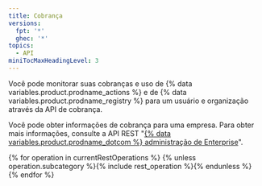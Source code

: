 ```yaml
---
title: Cobrança
versions:
  fpt: '*'
  ghec: '*'
topics:
  - API
miniTocMaxHeadingLevel: 3
---
```


Você pode monitorar suas cobranças e uso de {% data variables.product.prodname_actions %} e de {% data variables.product.prodname_registry %} para um usuário e organização através da API de cobrança.

Você pode obter informações de cobrança para uma empresa. Para obter mais informações, consulte a API REST "[{% data variables.product.prodname_dotcom %} administração de Enterprise](/rest/reference/enterprise-admin#billing)".

{% for operation in currentRestOperations %}
  {% unless operation.subcategory %}{% include rest_operation %}{% endunless %}
{% endfor %}
